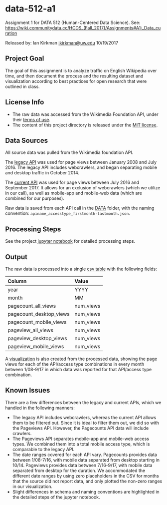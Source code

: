 # data-512-a1
Assignment 1 for DATA 512 (Human-Centered Data Science). See: https://wiki.communitydata.cc/HCDS_(Fall_2017)/Assignments#A1:_Data_curation

Released by: Ian Kirkman ikirkman@uw.edu 10/19/2017

## Project Goal
The goal of this assignment is to analyze traffic on English Wikipedia over time, and then document the process and the resulting dataset and visualization according to best practices for open research that were outlined in class.

## License Info
 - The raw data was accessed from the Wikimedia Foundation API, under their [terms of use](https://wikimediafoundation.org/wiki/Terms_of_Use/en).
 - The content of this project directory is released under the [MIT license](LICENSE.md).

## Data Sources
All source data was pulled from the Wikimedia foundation API. 

The [legacy API](https://wikitech.wikimedia.org/wiki/Analytics/AQS/Legacy_Pagecounts) was used for page views between January 2008 and July 2016. The legacy API includes webcrawlers, and began separating mobile and desktop traffic in October 2014.

The [current API](https://wikitech.wikimedia.org/wiki/Analytics/AQS/Pageviews) was used for page views between July 2016 and September 2017. It allows for an exclusion of webcrawlers (which we utilize in our call), as well as mobile-app and mobile-web data (which are combined for our purposes).

Raw data is saved from each API call in the [DATA](DATA/) folder, with the naming convention: `apiname_accesstype_firstmonth-lastmonth.json`.

## Processing Steps
See the project [jupyter notebook](hcds-a1-data-curation.ipynb) for detailed processing steps.

## Output
The raw data is processed into a single [csv table](OUTPUT/en-wikipedia_traffic_200801-201709.csv) with the following fields:

| Column | Value |
| :--- | :--- |
| year | YYYY |
| month | MM |
| pagecount_all_views | num_views |
| pagecount_desktop_views | num_views |
| pagecount_mobile_views | num_views |
| pageview_all_views | num_views |
| pageview_desktop_views | num_views |
| pageview_mobile_views | num_views |

A [visualization](OUTPUT/output_image.png) is also created from the processed data, showing the page views for each of the API/access type combinations in every month between 1/08-9/17 in which data was reported for that API/access type combination. 


## Known Issues
There are a few differences between the legacy and current APIs, which we handled in the following manners:
 - The legacy API includes webcrawlers, whereas the current API allows them to be filtered out. Since it is ideal to filter them out, we did so with the Pageviews API. However, the Pagecounts API data will include crawlers.
 - The Pageviews API separates mobile-app and mobile-web access types. We combined them into a total mobile access type, which is comparable to the legacy API.
 - The date ranges covered for each API vary. Pagecounts provides data between 1/08-7/16, with mobile data separated from desktop starting in 10/14. Pageviews provides data between 7/16-9/17, with mobile data separated from desktop for the duration. We accommodated the different date ranges by using zero placeholders in the CSV for months that the source did not report data, and only plotted the non-zero ranges in our visualization.
 - Slight differences in schema and naming conventions are highlighted in the detailed steps of the jupyter notebook.
